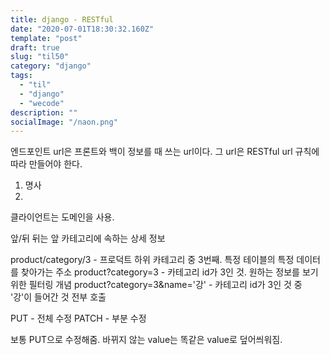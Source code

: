 ```yaml
---
title: django - RESTful
date: "2020-07-01T18:30:32.160Z"
template: "post"
draft: true
slug: "til50"
category: "django"
tags:
  - "til"
  - "django"
  - "wecode"
description: ""
socialImage: "/naon.png"
---
```



엔드포인트 url은 프론트와 백이 정보를 때 쓰는 url이다.
그 url은 RESTful url 규칙에 따라 만들어야 한다.

1. 명사
2. 

클라이언트는 도메인을 사용.

앞/뒤
뒤는 앞 카테고리에 속하는 상세 정보

product/category/3 - 프로덕트 하위 카테고리 중 3번째. 특정 테이블의 특정 데이터를 찾아가는 주소
product?category=3 - 카테고리 id가 3인 것. 원하는 정보를 보기 위한 필터링 개념
product?category=3&name='강' - 카테고리 id가 3인 것 중 '강'이 들어간 것 전부 호출

PUT - 전체 수정
PATCH - 부분 수정

보통 PUT으로 수정해줌. 바뀌지 않는 value는 똑같은 value로 덮어씌워짐.